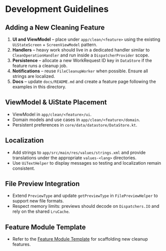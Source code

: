 # Development Guidelines

## Adding a New Cleaning Feature
1. **UI and ViewModel** – place under `app/clean/<feature>` using the existing `UiStateScreen` + `ScreenViewModel` pattern.
2. **Handlers** – heavy work should live in a dedicated handler similar to `CleanOperationHandler` and run inside a `DispatcherProvider` scope.
3. **Persistence** – allocate a new WorkRequest ID key in `DataStore` if the feature runs a cleanup job.
4. **Notifications** – reuse `FileCleanupWorker` when possible. Ensure all strings are localized.
5. **Docs** – update `docs/README.md` and create a feature page following the examples in this directory.

## ViewModel & UiState Placement
- ViewModel in `app/clean/<feature>/ui`.
- Domain models and use cases in `app/clean/<feature>/domain`.
- Persistent preferences in `core/data/datastore/DataStore.kt`.

## Localization
- Add strings to `app/src/main/res/values/strings.xml` and provide translations under the appropriate `values-<lang>` directories.
- Use `UiTextHelper` to display messages so testing and localization remain consistent.

## File Preview Integration
- Extend `PreviewType` and update `getPreviewType` in `FilePreviewHelper` to support new file formats.
- Respect memory limits: previews should decode on `Dispatchers.IO` and rely on the shared `LruCache`.

## Feature Module Template
- Refer to the [Feature Module Template](feature_module_template.md) for scaffolding new cleanup features.
